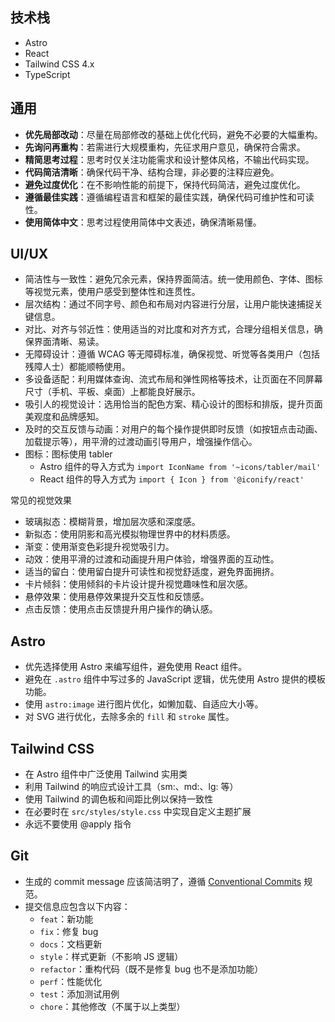 ## 技术栈

- Astro
- React
- Tailwind CSS 4.x
- TypeScript

## 通用

- **优先局部改动**：尽量在局部修改的基础上优化代码，避免不必要的大幅重构。  
- **先询问再重构**：若需进行大规模重构，先征求用户意见，确保符合需求。  
- **精简思考过程**：思考时仅关注功能需求和设计整体风格，不输出代码实现。  
- **代码简洁清晰**：确保代码干净、结构合理，非必要的注释应避免。
- **避免过度优化**：在不影响性能的前提下，保持代码简洁，避免过度优化。
- **遵循最佳实践**：遵循编程语言和框架的最佳实践，确保代码可维护性和可读性。
- **使用简体中文**：思考过程使用简体中文表述，确保清晰易懂。  

## UI/UX

- 简洁性与一致性：避免冗余元素，保持界面简洁。统一使用颜色、字体、图标等视觉元素，使用户感受到整体性和连贯性。
- 层次结构：通过不同字号、颜色和布局对内容进行分层，让用户能快速捕捉关键信息。
- 对比、对齐与邻近性：使用适当的对比度和对齐方式，合理分组相关信息，确保界面清晰、易读。
- 无障碍设计：遵循 WCAG 等无障碍标准，确保视觉、听觉等各类用户（包括残障人士）都能顺畅使用。
- 多设备适配：利用媒体查询、流式布局和弹性网格等技术，让页面在不同屏幕尺寸（手机、平板、桌面）上都能良好展示。
- 吸引人的视觉设计：选用恰当的配色方案、精心设计的图标和排版，提升页面美观度和品牌感知。
- 及时的交互反馈与动画：对用户的每个操作提供即时反馈（如按钮点击动画、加载提示等），用平滑的过渡动画引导用户，增强操作信心。
- 图标：图标使用 tabler
  - Astro 组件的导入方式为 `import IconName from '~icons/tabler/mail'`
  - React 组件的导入方式为 `import { Icon } from '@iconify/react'`

常见的视觉效果

- 玻璃拟态：模糊背景，增加层次感和深度感。
- 新拟态：使用阴影和高光模拟物理世界中的材料质感。
- 渐变：使用渐变色彩提升视觉吸引力。
- 动效：使用平滑的过渡和动画提升用户体验，增强界面的互动性。
- 适当的留白：使用留白提升可读性和视觉舒适度，避免界面拥挤。
- 卡片倾斜：使用倾斜的卡片设计提升视觉趣味性和层次感。
- 悬停效果：使用悬停效果提升交互性和反馈感。
- 点击反馈：使用点击反馈提升用户操作的确认感。


## Astro

- 优先选择使用 Astro 来编写组件，避免使用 React 组件。
- 避免在 `.astro` 组件中写过多的 JavaScript 逻辑，优先使用 Astro 提供的模板功能。
- 使用 `astro:image` 进行图片优化，如懒加载、自适应大小等。
- 对 SVG 进行优化，去除多余的 `fill` 和 `stroke` 属性。

## Tailwind CSS

- 在 Astro 组件中广泛使用 Tailwind 实用类
- 利用 Tailwind 的响应式设计工具（sm:、md:、lg: 等）
- 使用 Tailwind 的调色板和间距比例以保持一致性
- 在必要时在 `src/styles/style.css` 中实现自定义主题扩展
- 永远不要使用 @apply 指令

## Git

- 生成的 commit message 应该简洁明了，遵循 [Conventional Commits](https://www.conventionalcommits.org/en/v1.0.0/) 规范。
- 提交信息应包含以下内容：
  - `feat`：新功能
  - `fix`：修复 bug
  - `docs`：文档更新
  - `style`：样式更新（不影响 JS 逻辑）
  - `refactor`：重构代码（既不是修复 bug 也不是添加功能）
  - `perf`：性能优化
  - `test`：添加测试用例
  - `chore`：其他修改（不属于以上类型）
